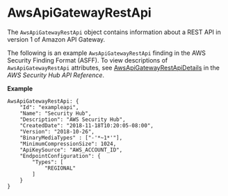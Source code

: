 # AwsApiGatewayRestApi<a name="asff-resourcedetails-awsapigatewayrestapi"></a>

The `AwsApiGatewayRestApi` object contains information about a REST API in version 1 of Amazon API Gateway\.

The following is an example `AwsApiGatewayRestApi` finding in the AWS Security Finding Format \(ASFF\)\. To view descriptions of `AwsApiGatewayRestApi` attributes, see [AwsApiGatewayRestApiDetails](https://docs.aws.amazon.com/securityhub/1.0/APIReference/API_AwsApiGatewayRestApiDetails.html) in the *AWS Security Hub API Reference*\.

**Example**

```
AwsApiGatewayRestApi: {
    "Id": "exampleapi",
    "Name": "Security Hub",
    "Description": "AWS Security Hub",
    "CreatedDate": "2018-11-18T10:20:05-08:00",
    "Version": "2018-10-26",
    "BinaryMediaTypes" : ["-'*~1*'"],
    "MinimumCompressionSize": 1024,
    "ApiKeySource": "AWS_ACCOUNT_ID",
    "EndpointConfiguration": {
        "Types": [
            "REGIONAL"
        ]
    }
}
```
